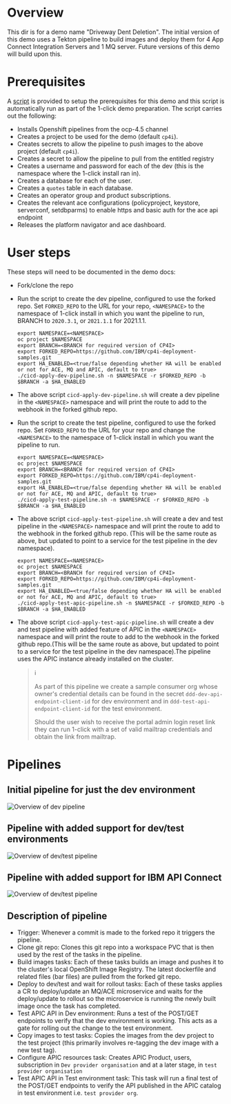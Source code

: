 # Overview
This dir is for a demo name "Driveway Dent Deletion". The initial version of this
demo uses a Tekton pipeline to build images and deploy them for 4 App Connect
Integration Servers and 1 MQ server. Future versions of this demo will build
upon this.

# Prerequisites
A [script](prereqs.sh) is provided to setup the prerequisites for this demo
and this script is automatically run as part of the 1-click demo preparation.
The script carries out the following:
- Installs Openshift pipelines from the ocp-4.5 channel
- Creates a project to be used for the demo (default `cp4i`).
- Creates secrets to allow the pipeline to push images to the above project (default `cp4i`).
- Creates a secret to allow the pipeline to pull from the entitled registry
- Creates a username and password for each of the dev (this is the namespace where the 1-click install ran in).
- Creates a database for each of the user.
- Creates a `quotes` table in each database.
- Creates an operator group and product subscriptions.
- Creates the relevant ace configurations (policyproject, keystore, serverconf, setdbparms) to enable https and basic auth for the ace api endpoint
- Releases the platform navigator and ace dashboard.

# User steps
These steps will need to be documented in the demo docs:
- Fork/clone the repo
- Run the script to create the dev pipeline, configured to use the forked repo. Set
`FORKED_REPO` to the URL for your repo,  `<NAMESPACE>` to the namespace of 1-click install in which you want the pipeline to run, BRANCH to `2020.3.1`, or `2021.1.1` for 2021.1.1.
  ```
  export NAMESPACE=<NAMESPACE>
  oc project $NAMESPACE
  export BRANCH=<BRANCH for required version of CP4I>
  export FORKED_REPO=https://github.com/IBM/cp4i-deployment-samples.git
  export HA_ENABLED=<true/false depending whether HA will be enabled or not for ACE, MQ and APIC, default to true>
  ./cicd-apply-dev-pipeline.sh -n $NAMESPACE -r $FORKED_REPO -b $BRANCH -a $HA_ENABLED
  ```
- The above script `cicd-apply-dev-pipeline.sh` will create a dev pipeline in the `<NAMESPACE>` namespace and will print the route to add to the webhook in the forked github repo.
- Run the script to create the test pipeline, configured to use the forked repo. Set
`FORKED_REPO` to the URL for your repo and change the `<NAMESPACE>` to the namespace of 1-click install in which you want the pipeline to run.
  ```
  export NAMESPACE=<NAMESPACE>
  oc project $NAMESPACE
  export BRANCH=<BRANCH for required version of CP4I>
  export FORKED_REPO=https://github.com/IBM/cp4i-deployment-samples.git
  export HA_ENABLED=<true/false depending whether HA will be enabled or not for ACE, MQ and APIC, default to true>
  ./cicd-apply-test-pipeline.sh -n $NAMESPACE -r $FORKED_REPO -b $BRANCH -a $HA_ENABLED
  ```
- The above script `cicd-apply-test-pipeline.sh` will create a dev and test pipeline in the `<NAMESPACE>` namespace and will print the route to add to the webhook in the forked github repo. (This will be the same route as above, but updated to point to a service for the test pipeline in the dev namespace).

  ```
  export NAMESPACE=<NAMESPACE>
  oc project $NAMESPACE
  export BRANCH=<BRANCH for required version of CP4I>
  export FORKED_REPO=https://github.com/IBM/cp4i-deployment-samples.git
  export HA_ENABLED=<true/false depending whether HA will be enabled or not for ACE, MQ and APIC, default to true>
  ./cicd-apply-test-apic-pipeline.sh -n $NAMESPACE -r $FORKED_REPO -b $BRANCH -a $HA_ENABLED
  ```
- The above script `cicd-apply-test-apic-pipeline.sh` will create a dev and test pipeline with added feature of APIC in the `<NAMESPACE>` namespace and will print the route to add to the webhook in the forked github repo.(This will be the same route as above, but updated to point to a service for the test pipeline in the dev namespace).The pipeline uses the APIC instance already installed on the cluster.

  > :information_source:
  >
  > As part of this pipeline we create a sample consumer org whose owner's credential details can be found in the secret `ddd-dev-api-endpoint-client-id` for dev environment and in `ddd-test-api-endpoint-client-id` for the test environment.
  >
  > Should the user wish to receive the portal admin login reset link they can run 1-click with a set of valid mailtrap credentials and obtain the link from mailtrap.

# Pipelines
## Initial pipeline for just the dev environment
![Overview of dev pipeline](../media/dev-pipeline.svg)
## Pipeline with added support for dev/test environments
![Overview of dev/test pipeline](../media/dev-test-pipeline.svg)
## Pipeline with added support for IBM API Connect
![Overview of dev/test pipeline](../media/dev-test-apic-pipeline.svg)
## Description of pipeline
- Trigger: Whenever a commit is made to the forked repo it triggers the
  pipeline.
- Clone git repo: Clones this git repo into a workspace PVC that is then used by the rest of the tasks in the pipeline.
- Build images tasks: Each of these tasks builds an image and pushes it to the cluster's local OpenShift Image Registry. The latest dockerfile and related files (bar files) are pulled from the forked git repo.
- Deploy to dev/test and wait for rollout tasks: Each of these tasks applies a CR to deploy/update an MQ/ACE microservice and waits for the deploy/update to rollout so the microservice is running the newly built image once the task has completed.
- Test APIC API in Dev environment: Runs a test of the POST/GET endpoints to verify that the dev environment is working. This acts as a gate for rolling out the change to the test environment.
- Copy images to test tasks: Copies the images from the dev project to the test project (this primarily involves re-tagging the dev image with a new test tag).
- Configure APIC resources task: Creates APIC Product, users, subscription in `Dev provider organisation` and at a later stage, in `test provider organisation`
- Test APIC API in Test environment task: This task will run a final test of the POST/GET endpoints to verify the API published in the APIC catalog in test environment i.e. `test provider org`.
